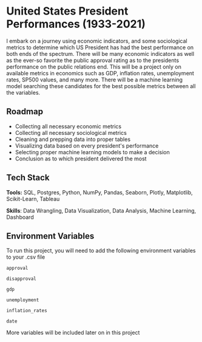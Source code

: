 
# United States President Performances (1933-2021)

I embark on a journey using economic indicators, and some sociological metrics to determine which US President has had the best performance on both ends of the spectrum. There will be many economic indicators as well as the ever-so favorite the public approval rating as to the presidents performance on the public relations end. This will be a project only on available metrics in economics such as GDP, inflation rates, unemployment rates, SP500 values, and many more. There will be a machine learning model searching these candidates for the best possible metrics between all the variables. 

## Roadmap

- Collecting all necessary economic metrics
- Collecting all necessary sociological metrics
- Cleaning and prepping data into proper tables
- Visualizing data based on every president's performance
- Selecting proper machine learning models to make a decision
- Conclusion as to which president delivered the most 

## Tech Stack

**Tools:** SQL, Postgres, Python, NumPy, Pandas, Seaborn, Plotly, Matplotlib, Scikit-Learn, Tableau

**Skills**: Data Wrangling, Data Visualization, Data Analysis, Machine Learning, Dashboard


## Environment Variables

To run this project, you will need to add the following environment variables to your .csv file

`approval`

`disapproval`

`gdp`

`unemployment`

`inflation_rates`

`date`

More variables will be included later on in this project



